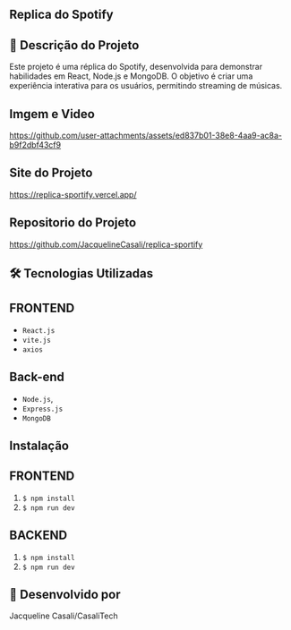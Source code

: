 ## Replica do Spotify

## 📌 Descrição do Projeto
Este projeto é uma réplica do Spotify, desenvolvida para demonstrar habilidades em React, Node.js e MongoDB. O objetivo é criar uma experiência interativa para os usuários, permitindo streaming de músicas.

## Imgem e Video


https://github.com/user-attachments/assets/ed837b01-38e8-4aa9-ac8a-b9f2dbf43cf9



## Site do Projeto
https://replica-sportify.vercel.app/


## Repositorio do Projeto

https://github.com/JacquelineCasali/replica-sportify

## 🛠 Tecnologias Utilizadas

## FRONTEND

- `React.js`
- `vite.js`
- `axios`

## Back-end

- `Node.js`, 
- `Express.js`
- `MongoDB`


## Instalação

## FRONTEND

1. `$ npm install`
2. `$ npm run dev`

## BACKEND
1. `$ npm install`
2. `$ npm run dev`

## 📝 Desenvolvido por
Jacqueline Casali/CasaliTech


